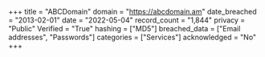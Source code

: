 +++
title = "ABCDomain"
domain = "https://abcdomain.am"
date_breached = "2013-02-01"
date = "2022-05-04"
record_count = "1,844"
privacy = "Public"
Verified = "True"
hashing = ["MD5"]
breached_data = ["Email addresses", "Passwords"]
categories = ["Services"]
acknowledged = "No"
+++
